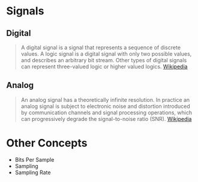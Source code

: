 # Signals

## Digital 

> A digital signal is a signal that represents a sequence of discrete values. A logic signal is a digital signal with only two possible values, and describes an arbitrary bit stream. Other types of digital signals can represent three-valued logic or higher valued logics. [Wikipedia](https://en.wikipedia.org/wiki/Digital_signal)

## Analog

> An analog signal has a theoretically infinite resolution. In practice an analog signal is subject to electronic noise and distortion introduced by communication channels and signal processing operations, which can progressively degrade the signal-to-noise ratio (SNR). [Wikipedia](https://en.wikipedia.org/wiki/Analog_signal)

# Other Concepts

- Bits Per Sample
- Sampling
- Sampling Rate